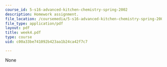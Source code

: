 ```yaml
---
course_id: 5-s16-advanced-kitchen-chemistry-spring-2002
description: Homework assignment.
file_location: /coursemedia/5-s16-advanced-kitchen-chemistry-spring-2002/c00a33be741092b423aa1b24ca42f7c7_week4.pdf
file_type: application/pdf
layout: pdf
title: week4.pdf
type: course
uid: c00a33be741092b423aa1b24ca42f7c7

---
```

None